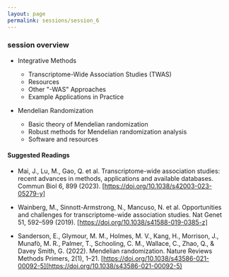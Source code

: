 ```yaml
---
layout: page
permalink: sessions/session_6
---
```


### session overview
- Integrative Methods
    - Transcriptome-Wide Association Studies (TWAS)
    - Resources
    - Other "-WAS" Approaches
    - Example Applications in Practice

- Mendelian Randomization
    -  Basic theory of Mendelian randomization
    -  Robust methods for Mendelian randomization analysis
    -  Software and resources

#### Suggested Readings
- Mai, J., Lu, M., Gao, Q. et al. Transcriptome-wide association studies: recent advances in methods, applications and available databases. Commun Biol 6, 899 (2023). [https://doi.org/10.1038/s42003-023-05279-y]

- Wainberg, M., Sinnott-Armstrong, N., Mancuso, N. et al. Opportunities and challenges for transcriptome-wide association studies. Nat Genet 51, 592–599 (2019). [https://doi.org/10.1038/s41588-019-0385-z]

- Sanderson, E., Glymour, M. M., Holmes, M. V., Kang, H., Morrison, J., Munafò, M. R., Palmer, T., Schooling, C. M., Wallace, C., Zhao, Q., & Davey Smith, G. (2022). Mendelian randomization. Nature Reviews Methods Primers, 2(1), 1–21. [https://doi.org/10.1038/s43586-021-00092-5](https://doi.org/10.1038/s43586-021-00092-5)
